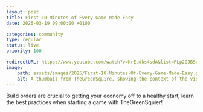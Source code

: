```yaml
---
layout: post
title: First 10 Minutes of Every Game Made Easy 
date: 2025-03-19 09:00:00 +0100

categories: community
type: regular
status: live
priority: 100

redirectURL: https://www.youtube.com/watch?v=KrEudks4sdA&list=PLp2GJBSquXYfJdFxPEnqkpVTmqh3ir4ic&index=5
image:
    path: assets/images/2025/First-10-Minutes-Of-Every-Game-Made-Easy.png
    alt: A thumbail from TheGreenSquire, showing the context of the video tutorial.
---
```


Build orders are crucial to getting your economy off to a healthy start, learn the best practices when starting a game with TheGreenSquier!
<!-- excerpt-end -->